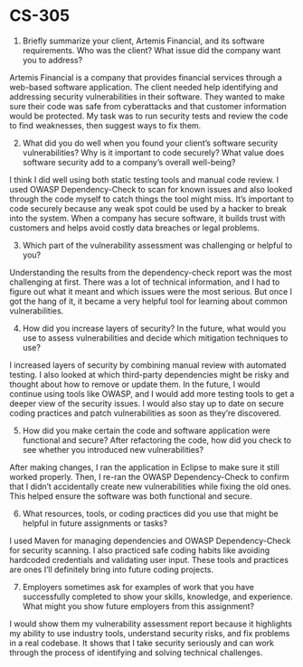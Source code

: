 # CS-305
1. Briefly summarize your client, Artemis Financial, and its software requirements. Who was the client? What issue did the company want you to address?

Artemis Financial is a company that provides financial services through a web-based software application. The client needed help identifying and addressing security vulnerabilities in their software. They wanted to make sure their code was safe from cyberattacks and that customer information would be protected. My task was to run security tests and review the code to find weaknesses, then suggest ways to fix them.


2. What did you do well when you found your client’s software security vulnerabilities? Why is it important to code securely? What value does software security add to a company’s overall well-being?

I think I did well using both static testing tools and manual code review. I used OWASP Dependency-Check to scan for known issues and also looked through the code myself to catch things the tool might miss. It’s important to code securely because any weak spot could be used by a hacker to break into the system. When a company has secure software, it builds trust with customers and helps avoid costly data breaches or legal problems.


3. Which part of the vulnerability assessment was challenging or helpful to you?

Understanding the results from the dependency-check report was the most challenging at first. There was a lot of technical information, and I had to figure out what it meant and which issues were the most serious. But once I got the hang of it, it became a very helpful tool for learning about common vulnerabilities.


4. How did you increase layers of security? In the future, what would you use to assess vulnerabilities and decide which mitigation techniques to use?

I increased layers of security by combining manual review with automated testing. I also looked at which third-party dependencies might be risky and thought about how to remove or update them. In the future, I would continue using tools like OWASP, and I would add more testing tools to get a deeper view of the security issues. I would also stay up to date on secure coding practices and patch vulnerabilities as soon as they’re discovered.


5. How did you make certain the code and software application were functional and secure? After refactoring the code, how did you check to see whether you introduced new vulnerabilities?

After making changes, I ran the application in Eclipse to make sure it still worked properly. Then, I re-ran the OWASP Dependency-Check to confirm that I didn’t accidentally create new vulnerabilities while fixing the old ones. This helped ensure the software was both functional and secure.


6. What resources, tools, or coding practices did you use that might be helpful in future assignments or tasks?

I used Maven for managing dependencies and OWASP Dependency-Check for security scanning. I also practiced safe coding habits like avoiding hardcoded credentials and validating user input. These tools and practices are ones I’ll definitely bring into future coding projects.


7. Employers sometimes ask for examples of work that you have successfully completed to show your skills, knowledge, and experience. What might you show future employers from this assignment?

I would show them my vulnerability assessment report because it highlights my ability to use industry tools, understand security risks, and fix problems in a real codebase. It shows that I take security seriously and can work through the process of identifying and solving technical challenges.
